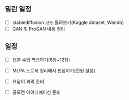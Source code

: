 ## 밀린 일정
- [ ] stablediffusion 코드 돌려보기(Kaggle dataset, Wandb)
- [ ] GAN 및 ProGAN 내용 정리

## 일정
- [ ] 딥클 수업 복습하기(8장~12장)
- [ ] MLPA 노트북 정리해서 반납하기(전원 설정)
- [ ] 요담이 과외 준비
- [ ] 공모전 아이디에이션 준비

